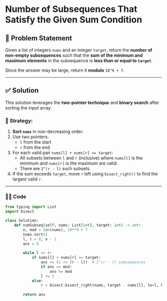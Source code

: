 # Number of Subsequences That Satisfy the Given Sum Condition

## 🧩 Problem Statement

Given a list of integers `nums` and an integer `target`, return the **number of non-empty subsequences** such that the **sum of the minimum and maximum elements** in the subsequence is **less than or equal to `target`**.

Since the answer may be large, return it **modulo** `10^9 + 7`.

---

## ✅ Solution

This solution leverages the **two-pointer technique** and **binary search** after sorting the input array.

### 🔹 Strategy:

1. **Sort `nums`** in non-decreasing order.
2. Use two pointers:
   - `l` from the start
   - `r` from the end
3. For each valid pair `nums[l] + nums[r] <= target`:
   - All subsets between `l` and `r` (inclusive) where `nums[l]` is the minimum and `nums[r]` is the maximum are valid.
   - There are `2^(r - l)` such subsets.
4. If the sum exceeds `target`, move `r` left using `bisect_right()` to find the largest valid `r`.

---

### 🧑‍💻 Code

```python
from typing import List
import bisect

class Solution:
    def numSubseq(self, nums: List[int], target: int) -> int:
        n, mod = len(nums), 10**9 + 7
        nums.sort()
        l, r = 0, n - 1
        ans = 0
        
        while l <= r:
            if nums[l] + nums[r] <= target:
                ans += (1 << (r - l))  # 2^(r - l) subsequences
                if ans >= mod:
                    ans %= mod
                l += 1
            else:
                r = bisect.bisect_right(nums, target - nums[l], lo=l, hi=r) - 1
        
        return ans
